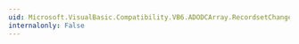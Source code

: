 ```yaml
---
uid: Microsoft.VisualBasic.Compatibility.VB6.ADODCArray.RecordsetChangeComplete
internalonly: False
---
```

